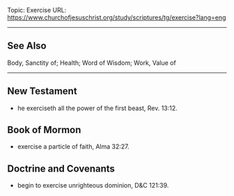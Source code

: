 Topic: Exercise
URL: https://www.churchofjesuschrist.org/study/scriptures/tg/exercise?lang=eng

---

## See Also

Body, Sanctity of; Health; Word of Wisdom; Work, Value of

---

## New Testament

- he exerciseth all the power of the first beast, Rev. 13:12.

## Book of Mormon

- exercise a particle of faith, Alma 32:27.

## Doctrine and Covenants

- begin to exercise unrighteous dominion, D&C 121:39.

